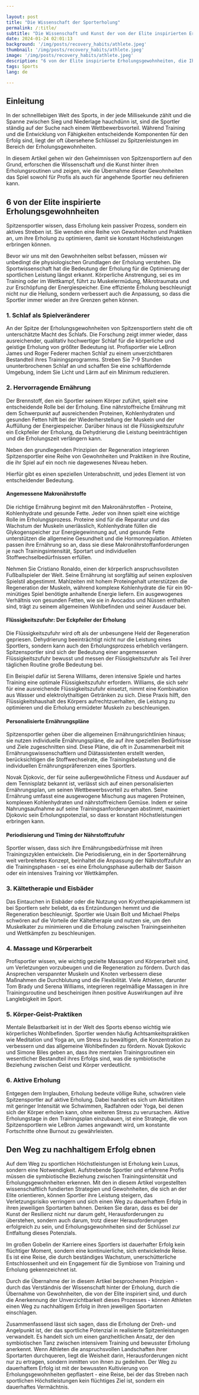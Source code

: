 ```yaml
---

layout: post 
title: "Die Wissenschaft der Sporterholung"
permalink: /:title/ 
subtitle: "Die Wissenschaft und Kunst der von der Elite inspirierten Erholungsgewohnheiten"
date: 2024-01-24 02:01:13 
background: '/img/posts/recovery_habits/athlete.jpeg'
thumbnail: '/img/posts/recovery_habits/athlete.jpeg'
image: '/img/posts/recovery_habits/athlete.jpeg'
description: "6 von der Elite inspirierte Erholungsgewohnheiten, die Ihr Spiel auf die nächste Stufe heben"
tags: Sports
lang: de

---
```




## Einleitung

In der schnelllebigen Welt des Sports, in der jede Millisekunde zählt und die Spanne zwischen Sieg und Niederlage hauchdünn ist, sind die Sportler ständig auf der Suche nach einem Wettbewerbsvorteil. Während Training und die Entwicklung von Fähigkeiten entscheidende Komponenten für den Erfolg sind, liegt der oft übersehene Schlüssel zu Spitzenleistungen im Bereich der Erholungsgewohnheiten.

In diesem Artikel gehen wir den Geheimnissen von Spitzensportlern auf den Grund, erforschen die Wissenschaft und die Kunst hinter ihren Erholungsroutinen und zeigen, wie die Übernahme dieser Gewohnheiten das Spiel sowohl für Profis als auch für angehende Sportler neu definieren kann.

## 6 von der Elite inspirierte Erholungsgewohnheiten

Spitzensportler wissen, dass Erholung kein passiver Prozess, sondern ein aktives Streben ist. Sie wenden eine Reihe von Gewohnheiten und Praktiken an, um ihre Erholung zu optimieren, damit sie konstant Höchstleistungen erbringen können.

Bevor wir uns mit den Gewohnheiten selbst befassen, müssen wir unbedingt die physiologischen Grundlagen der Erholung verstehen. Die Sportwissenschaft hat die Bedeutung der Erholung für die Optimierung der sportlichen Leistung längst erkannt. Körperliche Anstrengung, sei es im Training oder im Wettkampf, führt zu Muskelermüdung, Mikrotraumata und zur Erschöpfung der Energiespeicher. Eine effiziente Erholung beschleunigt nicht nur die Heilung, sondern verbessert auch die Anpassung, so dass die Sportler immer wieder an ihre Grenzen gehen können.

### 1. Schlaf als Spielveränderer

An der Spitze der Erholungsgewohnheiten von Spitzensportlern steht die oft unterschätzte Macht des Schlafs. Die Forschung zeigt immer wieder, dass ausreichender, qualitativ hochwertiger Schlaf für die körperliche und geistige Erholung von größter Bedeutung ist. Profisportler wie LeBron James und Roger Federer machen Schlaf zu einem unverzichtbaren Bestandteil ihres Trainingsprogramms. Streben Sie 7-9 Stunden ununterbrochenen Schlaf an und schaffen Sie eine schlaffördernde Umgebung, indem Sie Licht und Lärm auf ein Minimum reduzieren.

### 2. Hervorragende Ernährung

Der Brennstoff, den ein Sportler seinem Körper zuführt, spielt eine entscheidende Rolle bei der Erholung. Eine nährstoffreiche Ernährung mit dem Schwerpunkt auf ausreichenden Proteinen, Kohlenhydraten und gesunden Fetten hilft bei der Wiederherstellung der Muskeln und der Auffüllung der Energiespeicher. Darüber hinaus ist die Flüssigkeitszufuhr ein Eckpfeiler der Erholung, da Dehydrierung die Leistung beeinträchtigen und die Erholungszeit verlängern kann.

Neben den grundlegenden Prinzipien der Regeneration integrieren Spitzensportler eine Reihe von Gewohnheiten und Praktiken in ihre Routine, die ihr Spiel auf ein noch nie dagewesenes Niveau heben.

Hierfür gibt es einen speziellen Unterabschnitt, und jedes Element ist von entscheidender Bedeutung.

#### Angemessene Makronährstoffe

Die richtige Ernährung beginnt mit den Makronährstoffen - Proteine, Kohlenhydrate und gesunde Fette. Jeder von ihnen spielt eine wichtige Rolle im Erholungsprozess. Proteine sind für die Reparatur und das Wachstum der Muskeln unerlässlich, Kohlenhydrate füllen die Glykogenspeicher zur Energiegewinnung auf, und gesunde Fette unterstützen die allgemeine Gesundheit und die Hormonregulation. Athleten passen ihre Ernährung so an, dass sie diese Makronährstoffanforderungen je nach Trainingsintensität, Sportart und individuellen Stoffwechselbedürfnissen erfüllen.

Nehmen Sie Cristiano Ronaldo, einen der körperlich anspruchsvollsten Fußballspieler der Welt. Seine Ernährung ist sorgfältig auf seinen explosiven Spielstil abgestimmt. Mahlzeiten mit hohem Proteingehalt unterstützen die Regeneration der Muskeln, während komplexe Kohlenhydrate die für ein 90-minütiges Spiel benötigte anhaltende Energie liefern. Ein ausgewogenes Verhältnis von gesunden Fetten, wie sie in Avocados und Nüssen enthalten sind, trägt zu seinem allgemeinen Wohlbefinden und seiner Ausdauer bei.

#### Flüssigkeitszufuhr: Der Eckpfeiler der Erholung

Die Flüssigkeitszufuhr wird oft als der unbesungene Held der Regeneration gepriesen. Dehydrierung beeinträchtigt nicht nur die Leistung eines Sportlers, sondern kann auch den Erholungsprozess erheblich verlängern. Spitzensportler sind sich der Bedeutung einer angemessenen Flüssigkeitszufuhr bewusst und messen der Flüssigkeitszufuhr als Teil ihrer täglichen Routine große Bedeutung bei.

Ein Beispiel dafür ist Serena Williams, deren intensive Spiele und hartes Training eine optimale Flüssigkeitszufuhr erfordern. Williams, die sich sehr für eine ausreichende Flüssigkeitszufuhr einsetzt, nimmt eine Kombination aus Wasser und elektrolythaltigen Getränken zu sich. Diese Praxis hilft, den Flüssigkeitshaushalt des Körpers aufrechtzuerhalten, die Leistung zu optimieren und die Erholung ermüdeter Muskeln zu beschleunigen.

#### Personalisierte Ernährungspläne

Spitzensportler gehen über die allgemeinen Ernährungsrichtlinien hinaus; sie nutzen individuelle Ernährungspläne, die auf ihre speziellen Bedürfnisse und Ziele zugeschnitten sind. Diese Pläne, die oft in Zusammenarbeit mit Ernährungswissenschaftlern und Diätassistenten erstellt werden, berücksichtigen die Stoffwechselrate, die Trainingsbelastung und die individuellen Ernährungspräferenzen eines Sportlers.

Novak Djokovic, der für seine außergewöhnliche Fitness und Ausdauer auf dem Tennisplatz bekannt ist, verlässt sich auf einen personalisierten Ernährungsplan, um seinen Wettbewerbsvorteil zu erhalten. Seine Ernährung umfasst eine ausgewogene Mischung aus mageren Proteinen, komplexen Kohlenhydraten und nährstoffreichem Gemüse. Indem er seine Nahrungsaufnahme auf seine Trainingsanforderungen abstimmt, maximiert Djokovic sein Erholungspotenzial, so dass er konstant Höchstleistungen erbringen kann.

#### Periodisierung und Timing der Nährstoffzufuhr

Sportler wissen, dass sich ihre Ernährungsbedürfnisse mit ihren Trainingszyklen entwickeln. Die Periodisierung, ein in der Sporternährung weit verbreitetes Konzept, beinhaltet die Anpassung der Nährstoffzufuhr an die Trainingsphasen - sei es eine Erholungsphase außerhalb der Saison oder ein intensives Training vor Wettkämpfen.

### 3. Kältetherapie und Eisbäder

Das Eintauchen in Eisbäder oder die Nutzung von Kryotherapiekammern ist bei Sportlern sehr beliebt, da es Entzündungen hemmt und die Regeneration beschleunigt. Sportler wie Usain Bolt und Michael Phelps schwören auf die Vorteile der Kältetherapie und nutzen sie, um den Muskelkater zu minimieren und die Erholung zwischen Trainingseinheiten und Wettkämpfen zu beschleunigen.

### 4. Massage und Körperarbeit

Profisportler wissen, wie wichtig gezielte Massagen und Körperarbeit sind, um Verletzungen vorzubeugen und die Regeneration zu fördern. Durch das Ansprechen verspannter Muskeln und Knoten verbessern diese Maßnahmen die Durchblutung und die Flexibilität. Viele Athleten, darunter Tom Brady und Serena Williams, integrieren regelmäßige Massagen in ihre Trainingsroutine und bescheinigen ihnen positive Auswirkungen auf ihre Langlebigkeit im Sport.

### 5. Körper-Geist-Praktiken

Mentale Belastbarkeit ist in der Welt des Sports ebenso wichtig wie körperliches Wohlbefinden. Sportler wenden häufig Achtsamkeitspraktiken wie Meditation und Yoga an, um Stress zu bewältigen, die Konzentration zu verbessern und das allgemeine Wohlbefinden zu fördern. Novak Djokovic und Simone Biles geben an, dass ihre mentalen Trainingsroutinen ein wesentlicher Bestandteil ihres Erfolgs sind, was die symbiotische Beziehung zwischen Geist und Körper verdeutlicht.

### 6. Aktive Erholung

Entgegen dem Irrglauben, Erholung bedeute völlige Ruhe, schwören viele Spitzensportler auf aktive Erholung. Dabei handelt es sich um Aktivitäten mit geringer Intensität wie Schwimmen, Radfahren oder Yoga, bei denen sich der Körper erholen kann, ohne weiteren Stress zu verursachen. Aktive Erholungstage in den Trainingsplan einzubauen, ist eine Strategie, die von Spitzensportlern wie LeBron James angewandt wird, um konstante Fortschritte ohne Burnout zu gewährleisten.

## Den Weg zu nachhaltigem Erfolg ebnen

Auf dem Weg zu sportlichen Höchstleistungen ist Erholung kein Luxus, sondern eine Notwendigkeit. Aufstrebende Sportler und erfahrene Profis müssen die symbiotische Beziehung zwischen Trainingsintensität und Erholungsgewohnheiten erkennen. Mit den in diesem Artikel vorgestellten wissenschaftlich fundierten Strategien und Gewohnheiten, die sich an der Elite orientieren, können Sportler ihre Leistung steigern, das Verletzungsrisiko verringern und sich einen Weg zu dauerhaftem Erfolg in ihren jeweiligen Sportarten bahnen. Denken Sie daran, dass es bei der Kunst der Resilienz nicht nur darum geht, Herausforderungen zu überstehen, sondern auch darum, trotz dieser Herausforderungen erfolgreich zu sein, und Erholungsgewohnheiten sind der Schlüssel zur Entfaltung dieses Potenzials.

Im großen Gobelin der Karriere eines Sportlers ist dauerhafter Erfolg kein flüchtiger Moment, sondern eine kontinuierliche, sich entwickelnde Reise. Es ist eine Reise, die durch beständiges Wachstum, unerschütterliche Entschlossenheit und ein Engagement für die Symbiose von Training und Erholung gekennzeichnet ist.

Durch die Übernahme der in diesem Artikel besprochenen Prinzipien - durch das Verständnis der Wissenschaft hinter der Erholung, durch die Übernahme von Gewohnheiten, die von der Elite inspiriert sind, und durch die Anerkennung der Unverzichtbarkeit dieses Prozesses - können Athleten einen Weg zu nachhaltigem Erfolg in ihren jeweiligen Sportarten einschlagen.

Zusammenfassend lässt sich sagen, dass die Erholung der Dreh- und Angelpunkt ist, der das sportliche Potenzial in realisierte Spitzenleistungen verwandelt. Es handelt sich um einen ganzheitlichen Ansatz, der den symbiotischen Tanz zwischen intensivem Training und bewusster Erholung anerkennt. Wenn Athleten die anspruchsvollen Landschaften ihrer Sportarten durchqueren, liegt die Weisheit darin, Herausforderungen nicht nur zu ertragen, sondern inmitten von ihnen zu gedeihen. Der Weg zu dauerhaftem Erfolg ist mit der bewussten Kultivierung von Erholungsgewohnheiten gepflastert - eine Reise, bei der das Streben nach sportlichen Höchstleistungen kein flüchtiges Ziel ist, sondern ein dauerhaftes Vermächtnis.